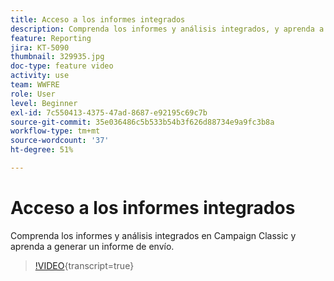 ```yaml
---
title: Acceso a los informes integrados
description: Comprenda los informes y análisis integrados, y aprenda a generar un informe de envío.
feature: Reporting
jira: KT-5090
thumbnail: 329935.jpg
doc-type: feature video
activity: use
team: WWFRE
role: User
level: Beginner
exl-id: 7c550413-4375-47ad-8687-e92195c69c7b
source-git-commit: 35e036486c5b533b54b3f626d88734e9a9fc3b8a
workflow-type: tm+mt
source-wordcount: '37'
ht-degree: 51%

---
```


# Acceso a los informes integrados

Comprenda los informes y análisis integrados en Campaign Classic y aprenda a generar un informe de envío.

>[!VIDEO](https://video.tv.adobe.com/v/329935?quality=12&learn=on){transcript=true}

